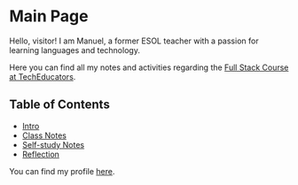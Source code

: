 # Main Page
Hello, visitor! I am Manuel, a former ESOL teacher with a passion for learning languages and technology.

Here you can find all my notes and activities regarding the [Full Stack Course at TechEducators](https://techeducators.co.uk/course/full-stack-mern-bootcamp).

## Table of Contents
- [Intro](https://github.com/MannyGGB/reading-notes/blob/main/intro.md)
- [Class Notes](https://github.com/MannyGGB/reading-notes/tree/main/class-notes)
- [Self-study Notes](https://github.com/MannyGGB/reading-notes/tree/main/read)
- [Reflection](https://github.com/MannyGGB/reading-notes/tree/main/reflection)

You can find my profile [here](https://github.com/MannyGGB).
